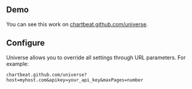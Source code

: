 Demo
----
You can see this work on [chartbeat.github.com/universe](http://chartbeat.github.com/universe).

Configure
---------
Universe allows you to override all settings through URL parameters. For example:

    chartbeat.github.com/universe?host=myhost.com&apikey=your_api_key&maxPages=number
